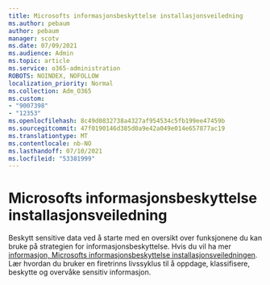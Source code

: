 ```yaml
---
title: Microsofts informasjonsbeskyttelse installasjonsveiledning
ms.author: pebaum
author: pebaum
manager: scotv
ms.date: 07/09/2021
ms.audience: Admin
ms.topic: article
ms.service: o365-administration
ROBOTS: NOINDEX, NOFOLLOW
localization_priority: Normal
ms.collection: Adm_O365
ms.custom:
- "9007398"
- "12353"
ms.openlocfilehash: 8c49d0832738a4327af954534c5fb199ee47459b
ms.sourcegitcommit: 47f0190146d385d0a9e42a049e014e657877ac19
ms.translationtype: MT
ms.contentlocale: nb-NO
ms.lasthandoff: 07/10/2021
ms.locfileid: "53381999"
---
```

# <a name="microsoft-information-protection-setup-guide"></a>Microsofts informasjonsbeskyttelse installasjonsveiledning

Beskytt sensitive data ved å starte med en oversikt over funksjonene du kan bruke på strategien for informasjonsbeskyttelse. Hvis du vil ha mer [informasjon, Microsofts informasjonsbeskyttelse installasjonsveiledningen](https://admin.microsoft.com/adminportal/home#/modernonboarding/mipsetupguide). Lær hvordan du bruker en firetrinns livssyklus til å oppdage, klassifisere, beskytte og overvåke sensitiv informasjon.